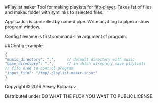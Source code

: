 #Playlist maker
Tool for making playlists for [fifo-player](https://github.com/alhimik45/fifo-player). Takes list of files and makes folder with symlinks to selected files.

Application is controlled by named pipe. Write anything to pipe to show program window.

Config filename is first command-line argument of program.

##Config example:
```javascript
{
"music_directory": ".", 	// default directory with music
"base_directory": ".", 		// in which directory save playlists
// fifo used to control program
"input_fifo": "/tmp/.playlist-maker-input"
}
```

Copyright © 2016 Alexey Kolpakov

Distributed under DO WHAT THE FUCK YOU WANT TO PUBLIC LICENSE.

